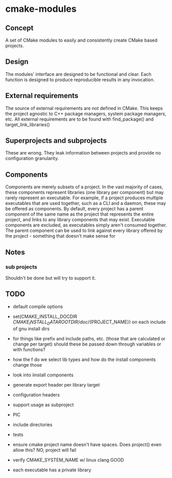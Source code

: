 # cmake-modules

## Concept

A set of CMake modules to easily and consistently create CMake based projects.

## Design

The modules' interface are designed to be functional and clear.
Each function is designed to produce reproducible results in any invocation.

## External requirements

The source of external requirements are not defined in CMake.
This keeps the project agnostic to C++ package managers, system package managers, etc.
All external requirements are to be found with find_package() and target_link_libraries()

## Superprojects and subprojects

These are wrong. They leak information between projects and provide no configuration granularity.

## Components

Components are merely subsets of a project. In the vast majority of cases, these components represent libraries (one
library per component) but may rarely represent an executable. For example, if a project produces multiple executables
that are used together, such as a CLI and a daemon, these may be offered as components. By default, every project has
a parent component of the same name as the project that represents the entire project, and links to any
library components that may exist. Executable components are excluded, as executables simply aren't consumed together.
The parent component can be used to link against every library offered by the project - something that doesn't
make sense for

## Notes

### sub projects

Shouldn't be done but will try to support it.

## TODO

- default compile options
- set(CMAKE_INSTALL_DOCDIR ${CMAKE_INSTALL_DATAROOTDIR}/doc/${PROJECT_NAME}) on each include of gnu install dirs

- for things like prefix and include paths, etc. (those that are calculated or
  change per target) should these be passed down through variables or with functions?

- how the f do we select lib types and how do the install components change those
- look into iinstall components
- generate export header per library target
- configuration headers
- support usage as subproject
- PIC
- include directories
- tests

- ensure cmake project name doesn't have spaces. Does project() even allow this?
  NO, project will fail

- verify CMAKE_SYSTEM_NAME w/ linux clang
  GOOD

- each executable has a private library
